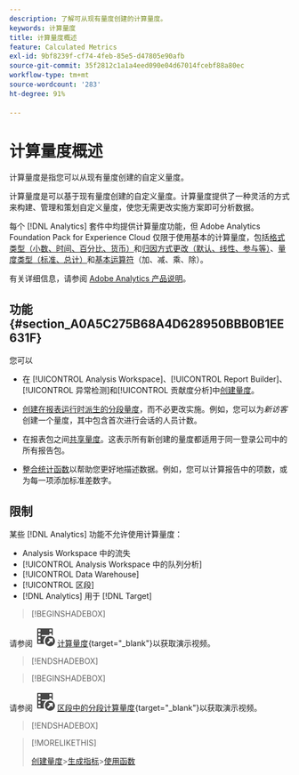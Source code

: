 ```yaml
---
description: 了解可从现有量度创建的计算量度。
keywords: 计算量度
title: 计算量度概述
feature: Calculated Metrics
exl-id: 9bf8239f-cf74-4feb-85e5-d47805e90afb
source-git-commit: 35f2812c1a1a4eed090e04d67014fcebf88a80ec
workflow-type: tm+mt
source-wordcount: '283'
ht-degree: 91%

---
```


# 计算量度概述

计算量度是指您可以从现有量度创建的自定义量度。

计算量度是可以基于现有量度创建的自定义量度。计算量度提供了一种灵活的方式来构建、管理和策划自定义量度，使您无需更改实施方案即可分析数据。

每个 [!DNL Analytics] 套件中均提供计算量度功能，但 Adobe Analytics Foundation Pack for Experience Cloud 仅限于使用基本的计算量度，包括[格式类型（小数、时间、百分比、货币）](/help/components/c-calcmetrics/c-workflow/cm-workflow/c-build-metrics/cm-build-metrics.md)和[归因方式更改（默认、线性、参与等）](/help/components/c-calcmetrics/c-workflow/cm-workflow/c-build-metrics/m-metric-type-alloc.md)、[量度类型（标准、总计）](/help/components/c-calcmetrics/c-workflow/cm-workflow/c-build-metrics/m-metric-type-alloc.md)和[基本运算符](c-workflow/cm-workflow/c-build-metrics/cm-build-metrics.md#operators)（加、减、乘、除）。


有关详细信息，请参阅 [Adobe Analytics 产品说明](https://helpx.adobe.com/cn/legal/product-descriptions/adobe-analytics.html)。

<!--
Here is a comparison of calculated metrics and advanced calculated metrics capabilities: 

| [Format types (decimal, time, percent, currency)](/help/components/c-calcmetrics/c-workflow/cm-workflow/c-build-metrics/cm-build-metrics.md)  | ![CheckmarkCircle](/help/assets/icons/CheckmarkCircle.svg)  | ![CheckmarkCircle](/help/assets/icons/CheckmarkCircle.svg)  |
| [Attribution changes (default, linear, participation, etc.)](/help/components/c-calcmetrics/c-workflow/cm-workflow/c-build-metrics/m-metric-type-alloc.md)  | ![CheckmarkCircle](/help/assets/icons/CheckmarkCircle.svg)  | ![CheckmarkCircle](/help/assets/icons/CheckmarkCircle.svg)  |
| [Metric types (standard, total)](/help/components/c-calcmetrics/c-workflow/cm-workflow/c-build-metrics/m-metric-type-alloc.md)  | ![CheckmarkCircle](/help/assets/icons/CheckmarkCircle.svg)  | ![CheckmarkCircle](/help/assets/icons/CheckmarkCircle.svg)  |
|  Basic operators (add, subtract, multiply, divide)  | ![CheckmarkCircle](/help/assets/icons/CheckmarkCircle.svg)  | ![CheckmarkCircle](/help/assets/icons/CheckmarkCircle.svg)  |
| [Apply segments](/help/components/c-calcmetrics/c-workflow/cm-workflow/c-build-metrics/metrics-with-segments.md)  | ![StopCircle](/help/assets/icons/StopCircle.svg)  | Yes  |
| [Basic functions (count, abs value, mean, etc)](/help/components/c-calcmetrics/cm-reference/cm-functions.md)  | No  | Yes  |
| [Advanced functions (regression, if/then, t-score, etc)](/help/components/c-calcmetrics/cm-reference/cm-adv-functions.md)  | No  | Yes  |

-->

## 功能 {#section_A0A5C275B68A4D628950BBB0B1EE631F}

您可以

* 在 [!UICONTROL Analysis Workspace]、[!UICONTROL Report Builder]、[!UICONTROL 异常检测]和[!UICONTROL 贡献度分析]中[创建量度](/help/components/c-calcmetrics/c-workflow/cm-workflow/cm-workflow.md)。
* [创建在报表运行时派生的分段量度](/help/components/c-calcmetrics/c-workflow/cm-workflow/c-build-metrics/metrics-with-segments.md)，而不必更改实施。例如，您可以为&#x200B;*新访客*&#x200B;创建一个量度，其中包含首次进行会话的人员计数。

* 在报表包之间[共享量度](/help/components/c-calcmetrics/c-workflow/cm-workflow/cm-sharing.md)。这表示所有新创建的量度都适用于同一登录公司中的所有报告包。

* [整合统计函数](/help/components/c-calcmetrics/cm-reference/cm-adv-functions.md)以帮助您更好地描述数据。例如，您可以计算报告中的项数，或为每一项添加标准差数字。

## 限制

某些 [!DNL Analytics] 功能不允许使用计算量度：

* Analysis Workspace 中的流失
* [!UICONTROL Analysis Workspace 中的队列分析]
* [!UICONTROL Data Warehouse]
* [!UICONTROL 区段]
* [!DNL Analytics] 用于 [!DNL Target]


>[!BEGINSHADEBOX]

请参阅 ![VideoCheckedOut](/help/assets/icons/VideoCheckedOut.svg) [计算量度](https://video.tv.adobe.com/v/37926?quality=12&learn=on&captions=chi_hans){target="_blank"}以获取演示视频。

>[!ENDSHADEBOX]

>[!BEGINSHADEBOX]

请参阅 ![VideoCheckedOut](/help/assets/icons/VideoCheckedOut.svg) [区段中的分段计算量度](https://video.tv.adobe.com/v/37925?quality=12&learn=on&captions=chi_hans){target="_blank"}以获取演示视频。

>[!ENDSHADEBOX]

<!--

Here is a short overview of the [!UICONTROL Calculated metrics] tools: 

|Tool|Capabilities|
|--- |--- |
| [Calculated metric builder](c-workflow/cm-workflow/c-build-metrics/cm-build-metrics.md)| The capabilities are: <ul><li>Create calculated and advanced calculated metrics using advancmd allocation models.</li><li>Add segments inline to metric formulas</li><li>Compare segments in the same report. For example, compare local visitors vs. international visitors.</li><li>Use statistical functions</li><li>Provide detailed metric descriptions (show what it does, where to use it, where NOT to use it)</li><li>Copy definitions into new metrics</li><li>Provide an inline metric preview</li><li>Set metric polarity, which indicates whether it's good or bad if a given custom event (metric) goes up</li><li>Tag metrics</li></ul>|
|Calculated Metric Manager|<ul><li>Share metrics with others</li<li>Approve and curate metrics</li><li>Organize (tag) your metrics so people can find them</li><li>Delete metrics</li><li>Rename metrics</li></ul>|
|Metric Selector rail|Lets you search for and add/apply metrics to the report. You can also change the  sort order (options are: alphabetical, recommended, frequently used, recently used.) In addition, you can filter on Report Suites to show only metrics created in a specific report suite.  To access this Metric Selector, click the Metrics icon  to the left of a report. |
|API for Calculated Metrics|Part of the Adobe Analytics 2.0 API set.|

-->

>[!MORELIKETHIS]
>
>[创建量度](/help/components/c-calcmetrics/c-workflow/cm-workflow/cm-workflow.md)
>&#x200B;>[生成指标](/help/components/c-calcmetrics/c-workflow/cm-workflow/c-build-metrics/cm-build-metrics.md)
>&#x200B;>[使用函数](/help/components/c-calcmetrics/c-workflow/cm-workflow/c-build-metrics/cm-using-functions.md)
>
